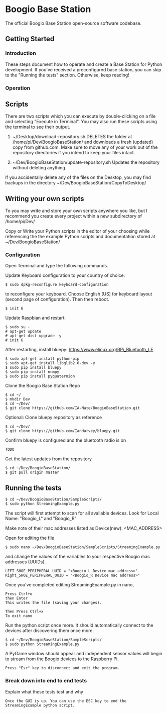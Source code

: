 # Boogio Base Station

The official Boogio Base Station open-source software codebase.


## Getting Started


### Introduction

These steps document how to operate and create a Base Station for Python development. If you've received a preconfigured base station, you can skip to the "Running the tests" section. Otherwise, keep reading!

### Operation

## Scripts
There are two scripts which you can execute by double-clicking on a file and selecting "Execute in Terminal". You may also run these scripts using the terminal to see their output.

1) ~/Desktop/download-repository.sh
DELETES the folder at /home/pi/Dev/BoogioBaseStation/ and downloads a fresh (updated) copy from github.com. Make sure to move any of your work out of the repository directories if you intend to keep your files intact.

2) ~/Dev/BoogioBaseStation/update-repository.sh
Updates the repository without deleting anything.

If you accidentally delete any of the files on the Desktop, you may find backups in the directory ~/Dev/BoogioBaseStation/CopyToDesktop/

## Writing your own scripts
To you may write and store your own scripts anywhere you like, but I recommend you create every project within a new subdirectory of /home/pi/Dev/

Copy or Write your Python scripts in the editor of your choosing while referencing the the example Python scripts and documentation stored at ~/Dev/BoogioBaseStation/


### Configuration
Open Terminal and type the following commands.

Update Keyboard configuration to your country of choice:

```
$ sudo dpkg-reconfigure keyboard-configuration

```


to reconfigure your keyboard. Choose English (US) for keyboard layout (second page of configuration). Then then reboot.

```
$ init 6
```


Update Raspbian and restart:

```
$ sudo su -
# apt-get update
# apt-get dist-upgrade -y
# init 6
```

After restarting, install bluepy: https://www.elinux.org/RPi_Bluetooth_LE
```
$ sudo apt-get install python-pip
$ sudo apt-get install libglib2.0-dev -y
$ sudo pip install bluepy
$ sudo pip install numpy
$ sudo pip install pyquaternion
```

Clone the Boogio Base Station Repo

```
$ cd ~/
$ mkdir Dev
$ cd ~/Dev/
$ git clone https://github.com/IA-Nate/BoogioBaseStation.git
```

Optional: Clone bluepy repository as reference

```
$ cd ~/Dev/
$ git clone https://github.com/IanHarvey/bluepy.git
```

Confirm bluepy is configured and the bluetooth radio is on

```
TODO
```

Get the latest updates from the repository
```
$ cd ~/Dev/BoogioBaseStation/
$ git pull origin master
```

## Running the tests
```
$ cd ~/Dev/BoogioBaseStation/SampleScripts/
$ sudo python StreamingExample.py
```

The script will first attempt to scan for all available devices. Look for Local Name: "Boogio_L" and "Boogio_R"

Make note of their mac addresses listed as Device(new): <MAC_ADDRESS>

Open for editing the file 
```
$ sudo nano ~/Dev/BoogioBaseStation/SampleScripts/StreamingExample.py
```

and change the values of the variables to your respective Boogio mac addresses (UUIDs).
```
LEFT_SHOE_PERIPHERAL_UUID = "<Boogio_L Device mac address>"
Right_SHOE_PERIPHERAL_UUID = "<Boogio_R Device mac address>"
```

Once you've completed editing StreamingExample.py in nano, 
```
Press Ctrl+o
then Enter 
This writes the file (saving your changes).

Then Press Ctrl+x
To exit nano

```

Run the python script once more. It should automatically connect to the devices after discovering them once more.

```
$ cd ~/Dev/BoogioBaseStation/SampleScripts/
$ sudo python StreamingExample.py
```

A PyGame window should appear and independent sensor values will begin to stream from the Boogio devices to the Raspberry Pi. 
```
Press "Esc" key to disconnect and exit the program.
```

### Break down into end to end tests

Explain what these tests test and why

```
Once the GUI is up. You can use the ESC key to end the StreamingExample python script.
```






